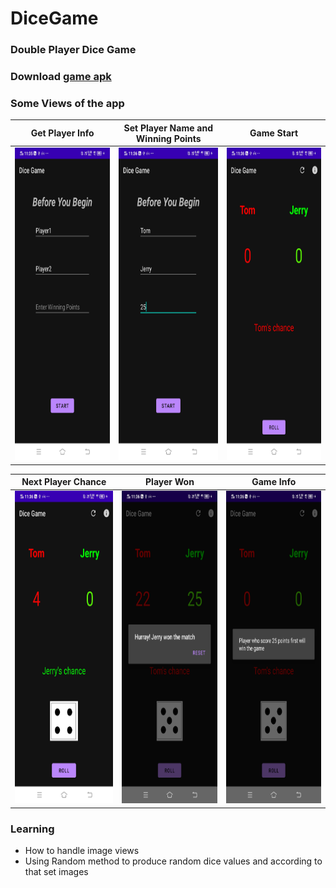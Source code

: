 # DiceGame
### Double Player Dice Game
### Download [game apk](https://github.com/Coder481/DiceGame/releases/download/latest/app-debug.apk)

### Some Views of the app
|Get Player Info| Set Player Name and Winning Points | Game Start |
|:----------------:|:----------------:|:----------------:|
| <img src="https://github.com/Coder481/CDN/blob/main/dice_game1/players_info.jpg" width="250" height="500"/>| <img src="https://github.com/Coder481/CDN/blob/main/dice_game1/ply_name.jpg" width="250" height="500"/>| <img src="https://github.com/Coder481/CDN/blob/main/dice_game1/game_start.jpg" width="250" height="500"/>|


|Next Player Chance | Player Won | Game Info |
|:----------------:|:----------------:|:----------------:|
| <img src="https://github.com/Coder481/CDN/blob/main/dice_game1/nxt_plyr_chnc.jpg" width="250" height="500"/>| <img src="https://github.com/Coder481/CDN/blob/main/dice_game1/ply_won.jpg" width="250" height="500"/>| <img src="https://github.com/Coder481/CDN/blob/main/dice_game1/game_info.jpg" width="250" height="500"/>|

### Learning
* How to handle image views 
* Using Random method to produce random dice values and according to that set images
